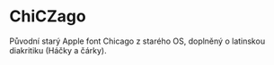 # ChiCZago
Původní starý Apple font Chicago z starého OS, doplněný o latinskou diakritiku (Háčky a čárky).

